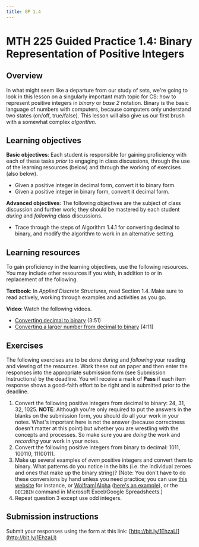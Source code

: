 ```yaml
---
title: GP 1.4
---
```



# MTH 225 Guided Practice 1.4: Binary Representation of Positive Integers

## Overview

In what might seem like a departure from our study of sets, we're going to look in this lesson on a singularly important math topic for CS: how to represent positive integers in _binary_ or _base 2_ notation. Binary is the basic language of numbers with computers, because computers only understand two states (on/off, true/false). This lesson will also give us our first brush with a somewhat complex _algorithm_. 


## Learning objectives

__Basic objectives__: Each student is responsible for gaining proficiency with each of these tasks _prior_ to engaging in class discussions, through the use of the learning resources (below) and through the working of exercises (also below). 

+ Given a positive integer in decimal form, convert it to binary form. 
+ Given a positive integer in binary form, convert it decimal form. 

__Advanced objectives__: The following objectives are the subject of class discussion and further work; they should be mastered by each student _during_ and _following_ class discussions. 

+ Trace through the steps of Algorithm 1.4.1 for converting decimal to binary, and modify the algorithm to work in an alternative setting. 

## Learning resources 

To gain proficiency in the learning objectives, use the following resources. You may include other resources if you wish, in addition to or in replacement of the following. 

__Textbook__: In _Applied Discrete Structures_, read Section 1.4. Make sure to read actively, working through examples and activities as you go. 

__Video__: Watch the following videos.

+ [Converting decimal to binary](https://youtu.be/H4BstqvgBow) (3:51) 
+ [Converting a larger number from decimal to binary](https://youtu.be/bvcXEJbEzSs) (4:11)

## Exercises

The following exercises are to be done _during_ and _following_ your reading and viewing of the resources. Work these out on paper and then enter the responses into the appropriate submission form (see Submission Instructions) by the deadline. You will receive a mark of __Pass__ if each item response shows a good-faith effort to be right and is submitted prior to the deadline. 

1. Convert the following positive integers from decimal to binary: 24, 31, 32, 1025. __NOTE__: Although you're only required to put the answers in the blanks on the submission form, you should do all your work in your notes. What's important here is not the answer (because correctness doesn't matter at this point) but whether you are wrestling with the concepts and processes. So make sure you are _doing_ the work and _recording_ your work in your notes. 
2. Convert the following positive integers from binary to decimal: 1011, 100110, 11100111. 
3. Make up several examples of _even_ positive integers and convert them to binary. What patterns do you notice in the bits (i.e. the individual zeroes and ones that make up the binary string)? (Note: You don't have to do these conversions by hand unless you need practice; you can use [this website](http://www.binaryhexconverter.com/decimal-to-binary-converter) for instance, or [Wolfram|Alpha](http://www.wolframalpha.com) ([here's an example](http://www.binaryhexconverter.com/decimal-to-binary-converter)), or the `DEC2BIN` command in Microsoft Excel/Google Spreadsheets.)
4. Repeat question 3 except use odd integers. 

## Submission instructions

Submit your responses using the form at this link: [http://bit.ly/1EhzaLl](http://bit.ly/1EhzaLl)